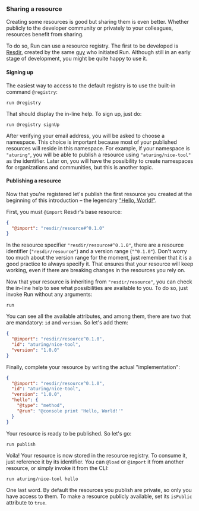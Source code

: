 ### Sharing a resource

Creating some resources is good but sharing them is even better. Whether publicly to the developer community or privately to your colleagues, resources benefit from sharing.

To do so, Run can use a resource registry. The first to be developed is [Resdir](${RESDIR_WEBSITE_URL}), created by the same [guy](https://mvila.me) who initiated Run. Although still in an early stage of development, you might be quite happy to use it.

#### Signing up

The easiest way to access to the default registry is to use the built-in command `@registry`:

```shell
run @registry
```

That should display the in-line help. To sign up, just do:

```shell
run @registry signUp
```

After verifying your email address, you will be asked to choose a namespace. This choice is important because most of your published resources will reside in this namespace. For example, if your namespace is `"aturing"`, you will be able to publish a resource using `"aturing/nice-tool"` as the identifier. Later on, you will have the possibility to create namespaces for organizations and communities, but this is another topic.

#### Publishing a resource

Now that you're registered let's publish the first resource you created at the beginning of this introduction – the legendary ["Hello, World!"](/docs/introduction/getting-started).

First, you must `@import` Resdir's base resource:

```json
{
  "@import": "resdir/resource#^0.1.0"
}
```

In the resource specifier `"resdir/resource#^0.1.0"`, there are a resource identifier (`"resdir/resource"`) and a version range (`"^0.1.0"`). Don't worry too much about the version range for the moment, just remember that it is a good practice to always specify it. That ensures that your resource will keep working, even if there are breaking changes in the resources you rely on.

Now that your resource is inheriting from `"resdir/resource"`, you can check the in-line help to see what possibilities are available to you. To do so, just invoke Run without any arguments:

```shell
run
```

You can see all the available attributes, and among them, there are two that are mandatory: `id` and `version`. So let's add them:

```json
{
  "@import": "resdir/resource^0.1.0",
  "id": "aturing/nice-tool",
  "version": "1.0.0"
}
```

Finally, complete your resource by writing the actual "implementation":

```json
{
  "@import": "resdir/resource^0.1.0",
  "id": "aturing/nice-tool",
  "version": "1.0.0",
  "hello": {
    "@type": "method",
    "@run": "@console print 'Hello, World!'"
  }
}
```

Your resource is ready to be published. So let's go:

```shell
run publish
```

Voila! Your resource is now stored in the resource registry. To consume it, just reference it by its identifier. You can `@load` or `@import` it from another resource, or simply invoke it from the CLI:

```shell
run aturing/nice-tool hello
```

One last word. By default the resources you publish are private, so only you have access to them. To make a resource publicly available, set its `isPublic` attribute to `true`.
